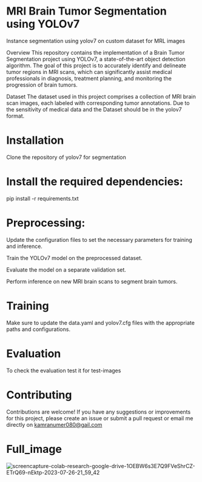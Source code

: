 # MRI Brain Tumor Segmentation using YOLOv7

Instance segmentation using yolov7 on custom dataset for MRL images


Overview
This repository contains the implementation of a Brain Tumor Segmentation project using YOLOv7, a state-of-the-art object detection algorithm. The goal of this project is to accurately identify and delineate tumor regions in MRI scans, which can significantly assist medical professionals in diagnosis, treatment planning, and monitoring the progression of brain tumors.

Dataset
The dataset used in this project comprises a collection of MRI brain scan images, each labeled with corresponding tumor annotations. Due to the sensitivity of medical data and the Dataset should be in the yolov7 format.

# Installation
Clone the repository of yolov7 for segmentation
# Install the required dependencies:
pip install -r requirements.txt

# Preprocessing:
Update the configuration files to set the necessary parameters for training and inference.

Train the YOLOv7 model on the preprocessed dataset.

Evaluate the model on a separate validation set.

Perform inference on new MRI brain scans to segment brain tumors.

# Training

Make sure to update the data.yaml and yolov7.cfg files with the appropriate paths and configurations.

# Evaluation
To check the evaluation test it for test-images

# Contributing
Contributions are welcome! If you have any suggestions or improvements for this project, please create an issue or submit a pull request or email me directly on kamranumer080@gail.com

# Full_image 
![screencapture-colab-research-google-drive-1OEBW6s3E7Q9FVeShrCZ-ETrQ69-nEktp-2023-07-26-21_59_42](https://github.com/KamranUmer/MRI-Tumor-segmentation/assets/86089489/4491a8cf-6e81-4b07-9921-d8d47f1d1be2)
